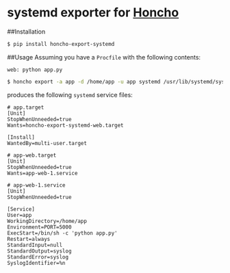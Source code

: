 # systemd exporter for [Honcho](https://github.com/nickstenning/honcho)
##Installation
```bash
$ pip install honcho-export-systemd
```
##Usage
Assuming you have a `Procfile` with the following contents:
```
web: python app.py
```

```bash
$ honcho export -a app -d /home/app -u app systemd /usr/lib/systemd/system
```

produces the following `systemd` service files:

```
# app.target
[Unit]
StopWhenUnneeded=true
Wants=honcho-export-systemd-web.target

[Install]
WantedBy=multi-user.target
```

```
# app-web.target
[Unit]
StopWhenUnneeded=true
Wants=app-web-1.service
```

```
# app-web-1.service
[Unit]
StopWhenUnneeded=true

[Service]
User=app
WorkingDirectory=/home/app
Environment=PORT=5000
ExecStart=/bin/sh -c 'python app.py'
Restart=always
StandardInput=null
StandardOutput=syslog
StandardError=syslog
SyslogIdentifier=%n
```

